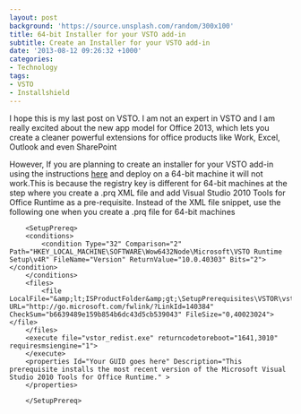 ```yaml
---
layout: post
background: 'https://source.unsplash.com/random/300x100'
title: 64-bit Installer for your VSTO add-in
subtitle: Create an Installer for your VSTO add-in
date: '2013-08-12 09:26:32 +1000'
categories:
- Technology
tags:
- VSTO
- Installshield
---
```

I hope this is my last post on VSTO. I am not an expert in VSTO and I am really excited about the new app model for Office 2013, which lets you create a cleaner powerful extensions for office products like Work, Excel, Outlook and even SharePoint

However, If you are planning to create an installer for your VSTO add-in using the instructions [here](http://msdn.microsoft.com/en-us/library/vstudio/cc442767.aspx#Obtain) and deploy on a 64-bit machine it will not work.This is because the registry key is different for 64-bit machines at the step where you create a .prq XML file and add Visual Studio 2010 Tools for Office Runtime as a pre-requisite. Instead of the XML file snippet, use the following one when you create a .prq file for 64-bit machines

        <SetupPrereq>
        <conditions>
            <condition Type="32" Comparison="2" Path="HKEY_LOCAL_MACHINE\SOFTWARE\Wow6432Node\Microsoft\VSTO Runtime Setup\v4R" FileName="Version" ReturnValue="10.0.40303" Bits="2"></condition>
        </conditions>
        <files>
            <file LocalFile="&amp;lt;ISProductFolder&amp;gt;\SetupPrerequisites\VSTOR\vstor_redist.exe" URL="http://go.microsoft.com/fwlink/?LinkId=140384" CheckSum="b6639489e159b854b6dc43d5cb539043" FileSize="0,40023024"></file>
        </files>
        <execute file="vstor_redist.exe" returncodetoreboot="1641,3010" requiresmsiengine="1">
        </execute>
        <properties Id="Your GUID goes here" Description="This prerequisite installs the most recent version of the Microsoft Visual Studio 2010 Tools for Office Runtime." >
        </properties>

        </SetupPrereq>
